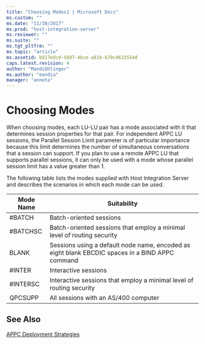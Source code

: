 ```yaml
---
title: "Choosing Modes1 | Microsoft Docs"
ms.custom: ""
ms.date: "11/30/2017"
ms.prod: "host-integration-server"
ms.reviewer: ""
ms.suite: ""
ms.tgt_pltfrm: ""
ms.topic: "article"
ms.assetid: b917edcd-5687-4bce-a81b-670c4615554d
caps.latest.revision: 4
author: "MandiOhlinger"
ms.author: "mandia"
manager: "anneta"
---
```

# Choosing Modes
When choosing modes, each LU-LU pair has a mode associated with it that determines session properties for that pair. For independent APPC LU sessions, the Parallel Session Limit parameter is of particular importance because this limit determines the number of simultaneous conversations that a session can support. If you plan to use a remote APPC LU that supports parallel sessions, it can only be used with a mode whose parallel session limit has a value greater than 1.  
  
 The following table lists the modes supplied with Host Integration Server and describes the scenarios in which each mode can be used.  
  
|Mode Name|Suitability|  
|---------------|-----------------|  
|#BATCH|Batch-oriented sessions|  
|#BATCHSC|Batch-oriented sessions that employ a minimal level of routing security|  
|BLANK|Sessions using a default node name, encoded as eight blank EBCDIC spaces in a BIND APPC command|  
|#INTER|Interactive sessions|  
|#INTERSC|Interactive sessions that employ a minimal level of routing security|  
|QPCSUPP|All sessions with an AS/400 computer|  
  
## See Also  
 [APPC Deployment Strategies](../core/appc-deployment-strategies1.md)
